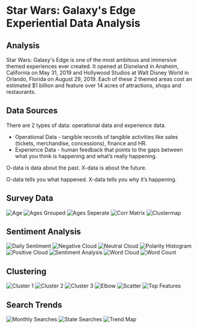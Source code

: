 # Star Wars: Galaxy's Edge Experiential Data Analysis

## Analysis
Star Wars: Galaxy's Edge is one of the most ambitous and immersive themed experiences ever created. It opened at Disneland in Anaheim, California on May 31, 2019 and Hollywood Studios at Walt Disney World in Orlando, Florida on August 29, 2019. Each of these 2 themed areas cost an estimated $1 billion and feature over 14 acres of attractions, shops and restaurants.



## Data Sources
There are 2 types of data: operational data and experience data. 

* Operational Data - tangible records of tangible activities like sales (tickets, merchandise, concessions), finance and HR.
* Experience Data - human feedback that points to the gaps between what you think is happening and what’s really happening. 






O-data is data about the past. X-data is about the future. 

O-data tells you what happened. X-data tells you why it’s happening.

## Survey Data
![Age](images/age.png)
![Ages Grouped](images/age_grouped.png)
![Ages Seperate](images/age_seperate.png)
![Corr Matrix](images/corrmatrix.png)
![Clustermap](images/clustermap.png)

## Sentiment Analysis
![Daily Sentiment](images/daily_sentiment.png)
![Negative Cloud](images/negative_cloud.png)
![Neutral Cloud](images/neutral_cloud.png)
![Polarity Histogram](images/polarity_histogram.png)
![Positive Cloud](images/positive_cloud.png)
![Sentiment Analysis](images/sentiment_analysis.png)
![Word Cloud](images/word_cloud.png)
![Word Count](images/word_count.png)

## Clustering
![Cluster 1](images/cluster1.png)
![Cluster 2](images/cluster2.png)
![Cluster 3](images/cluster3.png)
![Elbow](images/elbow.png)
![Scatter](images/scatter.png)
![Top Features](images/top_features.png)

## Search Trends
![Monthly Searches](images/monthly_searches.png)
![State Searches](images/state_searches.png)
![Trend Map](images/trend_map.png)

